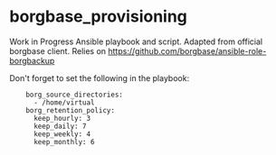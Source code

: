 # borgbase_provisioning
Work in Progress Ansible playbook and script. Adapted from official borgbase client. Relies on https://github.com/borgbase/ansible-role-borgbackup

Don't forget to set the following in the playbook:

```
    borg_source_directories:
      - /home/virtual
    borg_retention_policy:
      keep_hourly: 3
      keep_daily: 7
      keep_weekly: 4
      keep_monthly: 6
 ```
